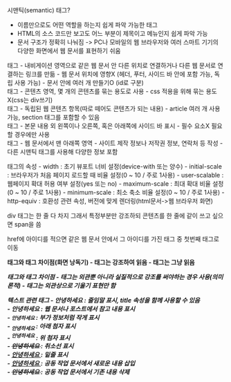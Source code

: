 시맨틱(semantic) 태그?
- 이름만으로도 어떤 역할을 하는지 쉽게 파악 가능한 태그
- HTML의 소스 코드만 보고도 어느 부분이 제목이고 메뉴인지 쉽게 파악 가능
- 문서 구조가 정확히 나눠짐 -> PC나 모바일의 웹 브라우저와 여러 스마트 기기의 다양한 화면에서 웹 문서를 표현하기 쉬움

<nav> 태그
    - 내비게이션 영역으로 같은 웹 문서 안 다른 위치로 연결하거나 다른 웹 문서로 연결하는 링크를 만듦
    - 웹 문서 위치에 영향X (헤더, 푸터, 사이드 바 안에 포함 가능, 독립 사용 가능)
    - 문서 안에 여러 개 만들기O (id로 구분)

<section> 태그
    - 콘텐츠 영역, 몇 개의 콘텐츠를 묶는 용도로 사용
    - css 적용을 위해 묶는 용도X(css는 div쓰기)

<article> 태그
    - 독립된 웹 콘텐츠 항목(따로 떼어도 콘텐츠가 되는 내용)
    - article 여러 개 사용 가능, section 태그를 포함할 수 있음

<aside> 태그
    - 본문 내용 외 왼쪽이나 오른쪽, 혹은 아래쪽에 사이드 바 표시
    - 필수 요소X 필요할 경우에만 사용

<footer> 태그
    - 웹 문서에서 맨 아래쪽 영역
    - 사이트 제작 정보나 저작권 정보, 연락처 등 작성
    - 다른 시맨틱 태그를 사용해 다양한 정보 포함

<meta> 태그의 속성
    - width : 초기 뷰포트 너비 설정(device-with 또는 양수)
    - initial-scale : 브라우저가 처음 페이지 로드할 때 비율 설정(0 ~ 10 / 주로 1사용)
    - user-scalable : 웹페이지 확대 허용 여부 설정(yes 또는 no)
    - maximum-scale : 최대 확대 비율 설정(0 ~ 10 / 주로 1사용)
    - minimum-scale : 최소 축소 비율 설정(0 ~ 10 / 주로 1사용)
    - http-equiv : 호환성 관련 속성, 버전에 맞게 렌더링(html문서->웹 브라우저 화면)

div 태그는 한 줄 다 차지
그래서 특정부분만 강조하되 콘텐츠를 한 줄에 같이 쓰고 싶으면 span을 씀

href에 아이디를 적으면 같은 웹 문서 안에서 그 아이디를 가진 태그 중 첫번째 태그로 이동

<strong> 태그와 <b> 태그 차이점(화면 낭독기)
    - <strong> 태그는 강조하여 읽음
    - <b> 태그는 그냥 읽음

<em> 태그와 <i> 태그 차이점
    - <em> 태그는 외관뿐 아니라 실질적으로 강조를 써야하는 경우 사용(의미론적)
    - <i> 태그는 외관상으로 기울기 표현만 함

텍스트 관련 태그
    - <abbr> 안녕하세요 </abbr> : 줄임말 표시, title 속성을 함께 사용할 수 있음<br>
    - <cite> 안녕하세요 </cite> : 웹 문서나 포스트에서 참고 내용 표시<br>
    - <small> 안녕하세요 </small> : 부가 정보처럼 작게 표시<br>
    - <sub> 안녕하세요 </sub> : 아래 첨자 표시<br>
    - <sup> 안녕하세요 </sup> : 위 첨자 표시<br>
    - <s> 안녕하세요 </s> : 취소선 표시<br>
    - <u> 안녕하세요 </u> : 밑줄 표시<br>
    - <ins> 안녕하세요 </ins> : 공동 작업 문서에서 새로운 내용 삽입<br>
    - <del> 안녕하세요 </del> : 공동 작업 문서에서 기존 내용 삭제<br>
